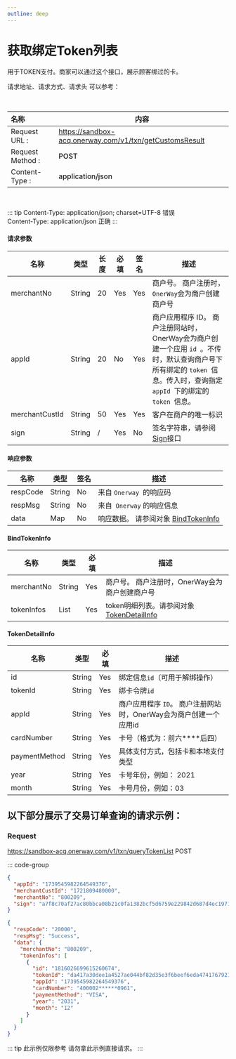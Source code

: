 ```yaml
---
outline: deep
---
```

<script setup>

import {reactive, ref, watch, onMounted, unref } from 'vue'; 
import {requestGen, secret} from "./util/utils";
import CMExample from './components/CMExample.vue';
import CMNote from './components/CMNote.vue';
import CustomPopover from './components/element-ui/CustomPopover.vue'; 
import CustomTable from "./components/element-ui/CustomTable.vue";
import {TopRight, View} from "@element-plus/icons-vue";
import { ClickOutside as vClickOutside } from 'element-plus';

</script>

# 获取绑定Token列表

用于TOKEN支付。商家可以通过这个接口，展示顾客绑过的卡。

请求地址、请求方式、请求头 可以参考：

<br>

|   <div style="text-align: left;">名称</div>| 内容                                                         |
|----------------|--------------------------------------------------------------|
| Request URL :   | https://sandbox-acq.onerway.com/v1/txn/getCustomsResult  |
| Request Method : | <div style="color:var(--vp-c-brand-1);font-weight:500;"> POST  </div>                                                      |
| Content-Type : | <div style="color:var(--vp-c-brand-1);font-weight:500;">application/json      </div>                                      |

<br>

<div class="alertbox3">

::: tip  Content-Type: application/json; charset=UTF-8 错误   <br>Content-Type: application/json 正确
:::

</div>

#### 请求参数

<div class="custom-table bordered-table">

| 名称             | 类型     | 长度 | 必填  | 签名  | 描述                                                                                                        |
|----------------|--------|----|-----|-----|-----------------------------------------------------------------------------------------------------------|
| merchantNo     | String | 20 | Yes | Yes | 商户号。 商户注册时， `OnerWay`会为商户创建商户号                                                                            |
| appId          | String | 20 | No  | Yes | 商户应用程序 ID。 商户注册网站时，OnerWay会为商户创建一个应用 `id `。不传时，默认查询商户号下所有绑定的 `token `信息。传入时，查询指定 `appId `下的绑定的 `token `信息。 |
| merchantCustId | String | 50 | Yes | Yes | 客户在商户的唯一标识                                                                                                |
| sign           | String | /  | Yes | No  | 签名字符串，请参阅[Sign](./sign)接口                                                                       |                                   |

</div>


#### 响应参数

<div class="custom-table bordered-table">

| 名称       | 类型     | 签名 | 描述                        |
|----------|--------|----|---------------------------|
| respCode | String | No | 来自 `Onerway `的响应码           |
| respMsg  | String | No | 来自` Onerway` 的响应信息          |
| data     | Map    | No | 响应数据。 请参阅对象  [BindTokenInfo](./api-direct-token-list#bindtokeninfo)|

</div>

#### BindTokenInfo

<div class="custom-table bordered-table">

| 名称         | 类型     | 必填  | 描述                              |
|------------|--------|-----|---------------------------------|
| merchantNo | String | Yes | 商户号。 商户注册时，OnerWay会为商户创建商户号     |
| tokenInfos | List   | Yes | token明细列表。请参阅对象[TokenDetailInfo](./api-direct-token-list#tokendetailinfo)|

</div>


#### TokenDetailInfo

<div class="custom-table bordered-table">

| 名称            | 类型     | 必填 | 描述                                     |
|---------------|--------|----|----------------------------------------|
| id            | String | Yes | 绑定信息`id`（可用于解绑操作）                        |
| tokenId       | String | Yes | 绑卡令牌`id `                                |
| appId         | String | Yes | 商户应用程序 `ID`。 商户注册网站时，OnerWay会为商户创建一个应用id |
| cardNumber    | String | Yes | 卡号（格式为：前六****后四）                       |
| paymentMethod | String | Yes | 具体支付方式，包括卡和本地支付类型                      |
| year          | String | Yes | 卡号年份，例如： 2021                          |
| month         | String | Yes | 卡号月份，例如：03                             |
</div>

## 以下部分展示了交易订单查询的请求示例：

### Request

https://sandbox-acq.onerway.com/v1/txn/queryTokenList <Badge type="tip">POST</Badge>



::: code-group

```json [请求参数]
{
  "appId": "1739545982264549376",
  "merchantCustId": "1721809480000",
  "merchantNo": "800209",
  "sign": "a7f8c70af27ac80bbca08b21c0fa1382bcf5d6759e229842d687d4ec1971ab0c"
}

```


```json [响应参数]
{
  "respCode": "20000",
  "respMsg": "Success",
  "data": {
    "merchantNo": "800209",
    "tokenInfos": [
      {
        "id": "1816026699615260674",
        "tokenId": "da417a30dee1a4527ae044bf82d35e3f6beef6eda47417679217ed7f35d8cb34",
        "appId": "1739545982264549376",
        "cardNumber": "400002******0961",
        "paymentMethod": "VISA",
        "year": "2031",
        "month": "12"
      }
    ]
  }
}

```

<div class="alertbox4">

::: tip 此示例仅限参考 请勿拿此示例直接请求。
:::

</div>
